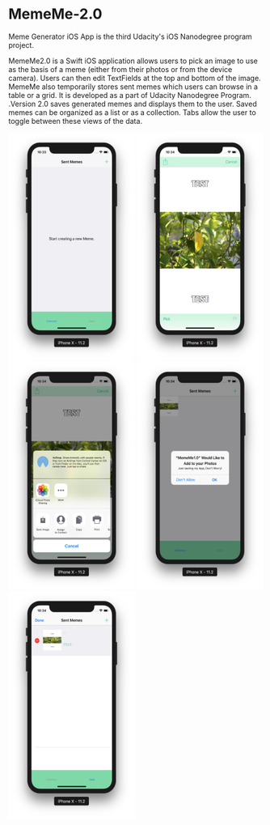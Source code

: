 # MemeMe-2.0
 Meme Generator iOS App is the third Udacity's iOS Nanodegree program project.
 
MemeMe2.0 is a Swift iOS application allows users to pick an image to use as the basis of a meme (either from their photos or from the device camera). Users can then edit TextFields at the top and bottom of the image. MemeMe also temporarily stores sent memes which users can browse in a table or a grid. It is developed as a part of Udacity Nanodegree Program.
.Version 2.0 saves generated memes and displays them to the user. Saved memes can be organized as a list or as a collection. Tabs allow the user to toggle between these views of the data.

<img src="https://github.com/Nora-almansour/MemeMe-2.0/blob/master/Screen%20Shot%201440-04-02%20at%2010.33.51%20AM.png" width="250" height="450" >  <img src="https://github.com/Nora-almansour/MemeMe-2.0/blob/master/Screen%20Shot%201440-04-02%20at%2010.34.17%20AM.png" width="250" height="450" >  <img src="https://github.com/Nora-almansour/MemeMe-2.0/blob/master/Screen%20Shot%201440-04-02%20at%2010.34.31%20AM.png" width="250" height="450" >  <img src="https://github.com/Nora-almansour/MemeMe-2.0/blob/master/Screen%20Shot%201440-04-02%20at%2010.34.35%20AM.png" width="250" height="450" >  <img src="https://github.com/Nora-almansour/MemeMe-2.0/blob/master/Screen%20Shot%201440-04-02%20at%2010.34.55%20AM.png" width="250" height="450" >



